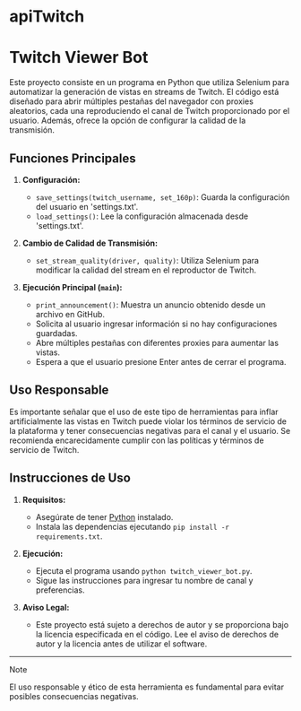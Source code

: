 # apiTwitch


# Twitch Viewer Bot

Este proyecto consiste en un programa en Python que utiliza Selenium para automatizar la generación de vistas en streams de Twitch. El código está diseñado para abrir múltiples pestañas del navegador con proxies aleatorios, cada una reproduciendo el canal de Twitch proporcionado por el usuario. Además, ofrece la opción de configurar la calidad de la transmisión.

## Funciones Principales

1. **Configuración:**
    - `save_settings(twitch_username, set_160p)`: Guarda la configuración del usuario en 'settings.txt'.
    - `load_settings()`: Lee la configuración almacenada desde 'settings.txt'.

2. **Cambio de Calidad de Transmisión:**
    - `set_stream_quality(driver, quality)`: Utiliza Selenium para modificar la calidad del stream en el reproductor de Twitch.

3. **Ejecución Principal (`main`):**
    - `print_announcement()`: Muestra un anuncio obtenido desde un archivo en GitHub.
    - Solicita al usuario ingresar información si no hay configuraciones guardadas.
    - Abre múltiples pestañas con diferentes proxies para aumentar las vistas.
    - Espera a que el usuario presione Enter antes de cerrar el programa.

## Uso Responsable

Es importante señalar que el uso de este tipo de herramientas para inflar artificialmente las vistas en Twitch puede violar los términos de servicio de la plataforma y tener consecuencias negativas para el canal y el usuario. Se recomienda encarecidamente cumplir con las políticas y términos de servicio de Twitch.

## Instrucciones de Uso

1. **Requisitos:**
   - Asegúrate de tener [Python](https://www.python.org/) instalado.
   - Instala las dependencias ejecutando `pip install -r requirements.txt`.

2. **Ejecución:**
   - Ejecuta el programa usando `python twitch_viewer_bot.py`.
   - Sigue las instrucciones para ingresar tu nombre de canal y preferencias.

3. **Aviso Legal:**
   - Este proyecto está sujeto a derechos de autor y se proporciona bajo la licencia especificada en el código. Lee el aviso de derechos de autor y la licencia antes de utilizar el software.

---
> [!NOTE]
> El uso responsable y ético de esta herramienta es fundamental para evitar posibles consecuencias negativas.

